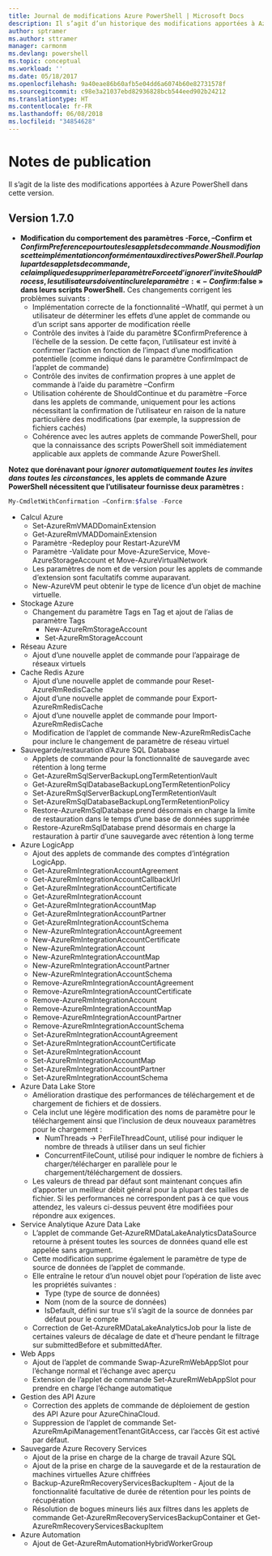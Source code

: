 ```yaml
---
title: Journal de modifications Azure PowerShell | Microsoft Docs
description: Il s’agit d’un historique des modifications apportées à Azure PowerShell dans la dernière version.
author: sptramer
ms.author: sttramer
manager: carmonm
ms.devlang: powershell
ms.topic: conceptual
ms.workload: ''
ms.date: 05/18/2017
ms.openlocfilehash: 9a40eae86b60afb5e04dd6a6074b60e82731578f
ms.sourcegitcommit: c98e3a21037ebd82936828bcb544eed902b24212
ms.translationtype: HT
ms.contentlocale: fr-FR
ms.lasthandoff: 06/08/2018
ms.locfileid: "34854628"
---
```

# <a name="release-notes"></a>Notes de publication

Il s’agit de la liste des modifications apportées à Azure PowerShell dans cette version.

## <a name="version-170"></a>Version 1.7.0

* **Modification du comportement des paramètres -Force, –Confirm et $ConfirmPreference pour toutes les applets de commande. Nous modifions cette implémentation conformément aux directives PowerShell. Pour la plupart des applets de commande, cela implique de supprimer le paramètre Force et d’ignorer l’invite ShouldProcess, les utilisateurs doivent inclure le paramètre : « -Confirm:$false » dans leurs scripts PowerShell.** Ces changements corrigent les problèmes suivants :
  - Implémentation correcte de la fonctionnalité –WhatIf, qui permet à un utilisateur de déterminer les effets d’une applet de commande ou d’un script sans apporter de modification réelle
  - Contrôle des invites à l’aide du paramètre $ConfirmPreference à l’échelle de la session. De cette façon, l’utilisateur est invité à confirmer l’action en fonction de l’impact d’une modification potentielle (comme indiqué dans le paramètre ConfirmImpact de l’applet de commande)
  - Contrôle des invites de confirmation propres à une applet de commande à l’aide du paramètre –Confirm
  - Utilisation cohérente de ShouldContinue et du paramètre –Force dans les applets de commande, uniquement pour les actions nécessitant la confirmation de l’utilisateur en raison de la nature particulière des modifications (par exemple, la suppression de fichiers cachés)
  - Cohérence avec les autres applets de commande PowerShell, pour que la connaissance des scripts PowerShell soit immédiatement applicable aux applets de commande Azure PowerShell.

**Notez que dorénavant pour *ignorer automatiquement toutes les invites dans toutes les circonstances*, les applets de commande Azure PowerShell nécessitent que l’utilisateur fournisse deux paramètres :**
```powershell
My-CmdletWithConfirmation –Confirm:$false -Force
```
* Calcul Azure
  - Set-AzureRmVMADDomainExtension
  - Get-AzureRmVMADDomainExtension
  - Paramètre -Redeploy pour Restart-AzureVM
  - Paramètre -Validate pour Move-AzureService, Move-AzureStorageAccount et Move-AzureVirtualNetwork
  - Les paramètres de nom et de version pour les applets de commande d’extension sont facultatifs comme auparavant.
  - New-AzureVM peut obtenir le type de licence d’un objet de machine virtuelle.
* Stockage Azure
  - Changement du paramètre Tags en Tag et ajout de l’alias de paramètre Tags
    + New-AzureRmStorageAccount
    + Set-AzureRmStorageAccount
* Réseau Azure
  - Ajout d’une nouvelle applet de commande pour l’appairage de réseaux virtuels
* Cache Redis Azure
  - Ajout d’une nouvelle applet de commande pour Reset-AzureRmRedisCache
  - Ajout d’une nouvelle applet de commande pour Export-AzureRmRedisCache
  - Ajout d’une nouvelle applet de commande pour Import-AzureRmRedisCache
  - Modification de l’applet de commande New-AzureRmRedisCache pour inclure le changement de paramètre de réseau virtuel
* Sauvegarde/restauration d’Azure SQL Database
  - Applets de commande pour la fonctionnalité de sauvegarde avec rétention à long terme
  - Get-AzureRmSqlServerBackupLongTermRetentionVault
  - Get-AzureRmSqlDatabaseBackupLongTermRetentionPolicy
  - Set-AzureRmSqlServerBackupLongTermRetentionVault
  - Set-AzureRmSqlDatabaseBackupLongTermRetentionPolicy
  - Restore-AzureRmSqlDatabase prend désormais en charge la limite de restauration dans le temps d’une base de données supprimée
  - Restore-AzureRmSqlDatabase prend désormais en charge la restauration à partir d’une sauvegarde avec rétention à long terme
* Azure LogicApp
  - Ajout des applets de commande des comptes d’intégration LogicApp.
  - Get-AzureRmIntegrationAccountAgreement
  - Get-AzureRmIntegrationAccountCallbackUrl
  - Get-AzureRmIntegrationAccountCertificate
  - Get-AzureRmIntegrationAccount
  - Get-AzureRmIntegrationAccountMap
  - Get-AzureRmIntegrationAccountPartner
  - Get-AzureRmIntegrationAccountSchema
  - New-AzureRmIntegrationAccountAgreement
  - New-AzureRmIntegrationAccountCertificate
  - New-AzureRmIntegrationAccount
  - New-AzureRmIntegrationAccountMap
  - New-AzureRmIntegrationAccountPartner
  - New-AzureRmIntegrationAccountSchema
  - Remove-AzureRmIntegrationAccountAgreement
  - Remove-AzureRmIntegrationAccountCertificate
  - Remove-AzureRmIntegrationAccount
  - Remove-AzureRmIntegrationAccountMap
  - Remove-AzureRmIntegrationAccountPartner
  - Remove-AzureRmIntegrationAccountSchema
  - Set-AzureRmIntegrationAccountAgreement
  - Set-AzureRmIntegrationAccountCertificate
  - Set-AzureRmIntegrationAccount
  - Set-AzureRmIntegrationAccountMap
  - Set-AzureRmIntegrationAccountPartner
  - Set-AzureRmIntegrationAccountSchema
* Azure Data Lake Store
  - Amélioration drastique des performances de téléchargement et de chargement de fichiers et de dossiers.
  - Cela inclut une légère modification des noms de paramètre pour le téléchargement ainsi que l’inclusion de deux nouveaux paramètres pour le chargement :
    + NumThreads -> PerFileThreadCount, utilisé pour indiquer le nombre de threads à utiliser dans un seul fichier
    + ConcurrentFileCount, utilisé pour indiquer le nombre de fichiers à charger/télécharger en parallèle pour le chargement/téléchargement de dossiers.
  - Les valeurs de thread par défaut sont maintenant conçues afin d’apporter un meilleur débit général pour la plupart des tailles de fichier. Si les performances ne correspondent pas à ce que vous attendez, les valeurs ci-dessus peuvent être modifiées pour répondre aux exigences.
* Service Analytique Azure Data Lake
  - L’applet de commande Get-AzureRMDataLakeAnalyticsDataSource retourne à présent toutes les sources de données quand elle est appelée sans argument.
  - Cette modification supprime également le paramètre de type de source de données de l’applet de commande.
  - Elle entraîne le retour d’un nouvel objet pour l’opération de liste avec les propriétés suivantes :
    + Type (type de source de données)
    + Nom (nom de la source de données)
    + IsDefault, défini sur true s’il s’agit de la source de données par défaut pour le compte
  - Correction de Get-AzureRMDataLakeAnalyticsJob pour la liste de certaines valeurs de décalage de date et d’heure pendant le filtrage sur submittedBefore et submittedAfter.
* Web Apps
  - Ajout de l’applet de commande Swap-AzureRmWebAppSlot pour l’échange normal et l’échange avec aperçu
  - Extension de l’applet de commande Set-AzureRmWebAppSlot pour prendre en charge l’échange automatique
* Gestion des API Azure
  - Correction des applets de commande de déploiement de gestion des API Azure pour AzureChinaCloud.
  - Suppression de l’applet de commande Set-AzureRmApiManagementTenantGitAccess, car l’accès Git est activé par défaut.
* Sauvegarde Azure Recovery Services
  - Ajout de la prise en charge de la charge de travail Azure SQL
  - Ajout de la prise en charge de la sauvegarde et de la restauration de machines virtuelles Azure chiffrées
  - Backup-AzureRmRecoveryServicesBackupItem - Ajout de la fonctionnalité facultative de durée de rétention pour les points de récupération
  - Résolution de bogues mineurs liés aux filtres dans les applets de commande Get-AzureRmRecoveryServicesBackupContainer et Get-AzureRmRecoveryServicesBackupItem
* Azure Automation
  - Ajout de Get-AzureRmAutomationHybridWorkerGroup
